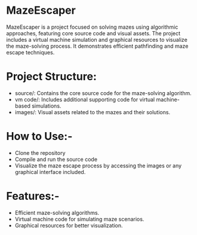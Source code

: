 # MazeEscaper
 MazeEscaper is a project focused on solving mazes using algorithmic approaches, featuring core source code and visual assets. The project includes a virtual machine simulation and graphical resources to visualize the maze-solving process. It demonstrates efficient pathfinding and maze escape techniques.

# Project Structure:

- source/: Contains the core source code for the maze-solving algorithm.
- vm code/: Includes additional supporting code for virtual machine-based simulations.
- images/: Visual assets related to the mazes and their solutions.

# How to Use:-

- Clone the repository
- Compile and run the source code
 - Visualize the maze escape process by accessing the images or any graphical interface included.

# Features:-

- Efficient maze-solving algorithms.
- Virtual machine code for simulating maze scenarios.
- Graphical resources for better visualization.

